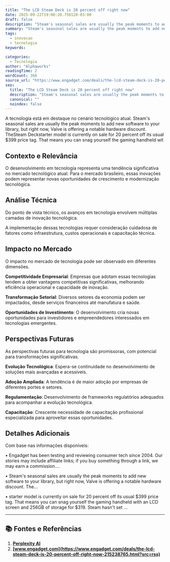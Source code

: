 ```yaml
---
title: "The LCD Steam Deck is 20 percent off right now"
date: 2025-09-22T19:00:20.750128-03:00
draft: false
description: "Steam's seasonal sales are usually the peak moments to add new software to your library, but right now, Valve is offering a notable hardware discount. TheSte..."
summary: "Steam's seasonal sales are usually the peak moments to add new software to your library, but right now, Valve is offering a notable hardware discount. TheSte..."
tags:
  - inovacao
  - tecnologia
keywords:

categories:
  - Tecnologia
author: "Alphaworks"
readingTime: 2
wordCount: 360
source_url: "https://www.engadget.com/deals/the-lcd-steam-deck-is-20-percent-off-right-now-215238765.html?src=rss"
seo:
  title: "The LCD Steam Deck is 20 percent off right now"
  description: "Steam's seasonal sales are usually the peak moments to add new software to your library, but right now, Valve is offering a notable hardware discount. TheSte..."
  canonical: ""
  noindex: false
---
```


A tecnologia está em destaque no cenário tecnológico atual. Steam's seasonal sales are usually the peak moments to add new software to your library, but right now, Valve is offering a notable hardware discount. TheSteam Deckstarter model is currently on sale for 20 percent off its usual $399 price tag. That means you can snag yourself the gaming handheld wit

## Contexto e Relevância

O desenvolvimento em tecnologia representa uma tendência significativa no mercado tecnológico atual. Para o mercado brasileiro, essas inovações podem representar novas oportunidades de crescimento e modernização tecnológica.
## Análise Técnica

Do ponto de vista técnico, os avanços em tecnologia envolvem múltiplas camadas de inovação tecnológica.



A implementação dessas tecnologias requer consideração cuidadosa de fatores como infraestrutura, custos operacionais e capacitação técnica.
## Impacto no Mercado

O impacto no mercado de tecnologia pode ser observado em diferentes dimensões.

**Competitividade Empresarial**: Empresas que adotam essas tecnologias tendem a obter vantagens competitivas significativas, melhorando eficiência operacional e capacidade de inovação.

**Transformação Setorial**: Diversos setores da economia podem ser impactados, desde serviços financeiros até manufatura e saúde.

**Oportunidades de Investimento**: O desenvolvimento cria novas oportunidades para investidores e empreendedores interessados em tecnologias emergentes.


## Perspectivas Futuras

As perspectivas futuras para tecnologia são promissoras, com potencial para transformações significativas.

**Evolução Tecnológica**: Espera-se continuidade no desenvolvimento de soluções mais avançadas e acessíveis.

**Adoção Ampliada**: A tendência é de maior adoção por empresas de diferentes portes e setores.

**Regulamentação**: Desenvolvimento de frameworks regulatórios adequados para acompanhar a evolução tecnológica.

**Capacitação**: Crescente necessidade de capacitação profissional especializada para aproveitar essas oportunidades.
## Detalhes Adicionais

Com base nas informações disponíveis:

• Engadget has been testing and reviewing consumer tech since 2004. Our stories may include affiliate links; if you buy something through a link, we may earn a commission....

• Steam's seasonal sales are usually the peak moments to add new software to your library, but right now, Valve is offering a notable hardware discount. The...

• starter model is currently on sale for 20 percent off its usual $399 price tag. That means you can snag yourself the gaming handheld with an LCD screen and 256GB of storage for $319. Steam hasn't set ...



---

## 📚 Fontes e Referências

1. **[Perplexity AI](https://www.perplexity.ai/)**
2. **[www.engadget.com](https://www.engadget.com/deals/the-lcd-steam-deck-is-20-percent-off-right-now-215238765.html?src=rss)**
